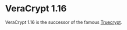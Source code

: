 # VeraCrypt 1.16

VeraCrypt 1.16 is the successor of the famous [Truecrypt](https://github.com/hinzigers/opsi/tree/master/truecrypt).
